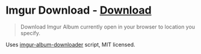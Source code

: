 # Imgur Download - [Download](https://github.com/nikitavoloboev/small-workflows/blob/master/imgur-download/Imgur%20download.alfredworkflow?raw=true)
> Download Imgur Album currently open in your browser to location you specify.

Uses [imgur-album-downloader](https://github.com/alexgisby/imgur-album-downloader) script, MIT licensed.
